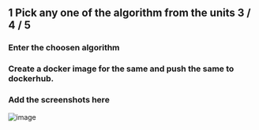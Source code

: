 ## 1 Pick any one of the algorithm from the units 3 / 4 / 5
###  Enter the choosen algorithm
###  Create a docker image for the same and push the same to dockerhub.
###  Add the screenshots here
![image](https://github.com/user-attachments/assets/b008dd6c-7337-4fbe-a860-9b72fad57b9e)
